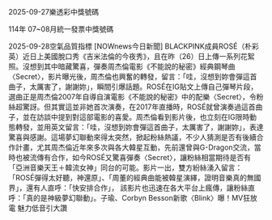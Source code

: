 
2025-09-27樂透彩中獎號碼

                                
114年 07~08月統一發票中獎號碼
                             
2025-09-28空氣品質指標
                              [NOWnews今日新聞] BLACKPINK成員ROSÉ（朴彩英）近日上美國脫口秀《吉米法倫的今夜秀》，且在昨（26）日上傳一系列花絮照。沒想到其中暗藏驚喜，彈奏周杰倫電影《不能說的秘密》經典鋼琴曲〈Secret〉，影片曝光後，周杰倫也興奮的轉發，留言：「哇，沒想到妳會彈這首曲子，太厲害了，謝謝妳」，瞬間引爆話題。ROSÉ在IG貼文上傳自己彈琴片段，選曲正是周杰倫2007年自導自演電影《不能說的秘密》中的配樂〈Secret〉，令粉絲超驚訝。但其實這並非她首次演奏，在2017年直播時，ROSÉ就曾演奏過這首曲子，並在訪談中提到對這部電影的喜愛。周杰倫看到影片後，也立刻在IG限時動態轉發，並用英文留言：「哇，沒想到妳會彈這首曲子，太厲害了，謝謝妳」，表達驚喜與感謝。這場夢幻聯動來得太突然，掀起粉絲熱議，不少人猜測是否有後續合作計畫，尤其周杰倫近年來多次與各大韓星互動，先前還曾與G-Dragon交流，當時也被流傳有合作，如今ROSÉ又驚喜彈奏〈Secret〉，讓粉絲相當期待是否有「亞洲音樂天王＋韓流女神」同台的可能。影片一出，雙方紛絲湧入留言：「ROSÉ彈得太好聽，神還原」、「周董的經典曲能被韓星演繹，證明音樂真的無國界」，還有人直呼：「快安排合作」， 該影片也迅速在各大平台上瘋傳，讓粉絲直呼：「真的是神級夢幻聯動」。子瑜、Corbyn Besson新歌〈Blink〉曝！MV狂放電 魅力低音引大讚